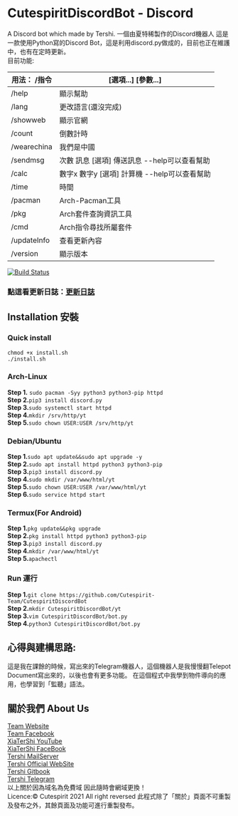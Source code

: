# CutespiritDiscordBot - Discord
A Discord bot which made by Tershi. 一個由夏特稀製作的Discord機器人
這是一款使用Python寫的Discord Bot，這是利用discord.py做成的，目前也正在維護中，也有在定時更新。<br>
目前功能:<br>

| 用法： /指令 | [選項...] [參數...] |
|-----|-----|
| /help | 顯示幫助 |
| /lang | 更改語言(還沒完成) |
| /showweb | 顯示官網 |
| /count | 倒數計時 |
| /wearechina | 我們是中國 |
| /sendmsg | 次數 訊息 [選項] 傳送訊息 --help可以查看幫助 |
| /calc | 數字x 數字y [選項] 計算機 --help可以查看幫助 |
| /time | 時間 |
| /pacman | Arch-Pacman工具 |
| /pkg | Arch套件查詢資訊工具  |
| /cmd | Arch指令尋找所屬套件  |
| /updateInfo | 查看更新內容 |
| /version | 顯示版本|

[![Build Status](http://img.shields.io/travis/badges/badgerbadgerbadger.svg?style=flat-square)](https://travis-ci.org/badges/badgerbadgerbadger)

### 點這看更新日誌：[更新日誌](/updateInfo.md)

## Installation 安裝<br>
### **Quick install**
``chmod +x install.sh``<br>
``./install.sh``

### **Arch-Linux**<br>
**Step 1.** ``sudo pacman -Syy python3 python3-pip httpd`` <br>
**Step 2.**``pip3 install discord.py``<br>
**Step 3.**``sudo systemctl start httpd``<br>
**Step 4.**``mkdir /srv/http/yt``<br>
**Step 5.**``sudo chown USER:USER /srv/http/yt``<br>

### **Debian/Ubuntu**<br>
**Step 1.**``sudo apt update&&sudo apt upgrade -y``<br>
**Step 2.**``sudo apt install httpd python3 python3-pip``<br>
**Step 3.**``pip3 install discord.py``<br>
**Step 4.**``sudo mkdir /var/www/html/yt``<br>
**Step 5.**``sudo chown USER:USER /var/www/html/yt``<br>
**Step 6.**``sudo service httpd start``<br>

### **Termux(For Android)**<br>
**Step 1.**``pkg update&&pkg upgrade``<br>
**Step 2.**``pkg install httpd python3 python3-pip``<br>
**Step 3.**``pip3 install discord.py``<br>
**Step 4.**``mkdir /var/www/html/yt``<br>
**Step 5.**``apachectl``<br>

### Run 運行
**Step 1.**``git clone https://github.com/Cutespirit-Team/CutespiritDiscordBot``<br>
**Step 2.**``mkdir CutespiritDiscordBot/yt``<br>
**Step 3.**``vim CutespiritDiscordBot/bot.py``<br>
**Step 4.**``python3 CutespiritDiscordBot/bot.py``<br>

## 心得與建構思路:
這是我在課餘的時候，寫出來的Telegram機器人，這個機器人是我慢慢翻Telepot Document寫出來的，以後也會有更多功能。
在這個程式中我學到物件導向的應用，也學習到「監聽」語法。

## 關於我們 About Us

[Team Website](www.tershi.ml) <br>
[Team Facebook](https://www.facebook.com/shanling.team/) <br>
[XiaTerShi YouTube](https://www.youtube.com/channel/UCPdpFDFOp3sPbZhRkaQVaQA) <br>
[XiaTerShi FaceBook](https://www.facebook.com/Tershi25648) <br>
[Tershi MailServer](https://mail.tershi.ml) <br>
[Tershi Official WebSite](https://cutespirit.tershi.ml) <br>
[Tershi Gitbook](https://gitbook.tershi.ml) <br>
[Tershi Telegram](https://t.me/TershiXia) <br>
以上關於因為域名為免費域 因此隨時會網域更換！ <br>
Licence:© Cutespirit 2021 All right reversed 此程式除了「關於」頁面不可重製及發布之外，其餘頁面及功能可進行重製發布。
